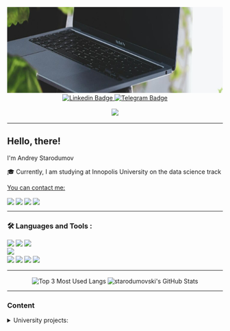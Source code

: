 <div id="header" align="center">
  <img src="https://github.com/starodumovski/starodumovski/blob/main/laptop_and_plants.jpg" height=200 width=900/>
</div>

<div id="badges" align="center">
  <a href="https://www.linkedin.com/in/andrey-starodumov-001026253/">
    <img src="https://img.shields.io/badge/LinkedIn-blue?style=for-the-badge&logo=linkedin&logoColor=white" alt="Linkedin Badge"/>
  </a>
  <a href="https://t.me/starodumovski">
    <img src="https://img.shields.io/badge/Telegram-darkblue?style=for-the-badge&logo=telegram&logoColor=white" alt="Telegram Badge"/>
  </a>
  </div>
<div id="badges" align="center">
  <img src="https://komarev.com/ghpvc/?username=starodumovski&style=flat-square&color=blue" alt=""/>
</div>
<div align="center">
  <img src="https://media.giphy.com/media/47RZOvpTG9bELpoe9O/giphy.gif" width="100px">
</div>

---

## <b>Hello, there!</b>
I'm Andrey Starodumov 

:mortar_board: Currently, I am studying at Innopolis University on the data science track

<u> 
You can contact me: 
</u>

[<img align='center' width="25" src="https://cdn.jsdelivr.net/npm/simple-icons@v8/icons/telegram.svg" />](https://t.me/starodumovski)
[<img align='center' width="25" src="https://cdn.jsdelivr.net/npm/simple-icons@v8/icons/instagram.svg" />](https://t.me/starodumovski)
[<img align='center' width="25" src="https://cdn.jsdelivr.net/npm/simple-icons@v8/icons/gmail.svg" />](mailto:a.starodumovski@yandex.ru)
[<img align='center' width="25" src="https://cdn.jsdelivr.net/npm/simple-icons@v8/icons/linkedin.svg" />](https://www.linkedin.com/in/andrey-starodumov-001026253/)

---

### :hammer_and_wrench: Languages and Tools :

<div>
  <img src="https://img.shields.io/static/v1?label=Code&message=Python&color=brightgreen&logo=Python&logoColor=EE82EE">
  <img src="https://img.shields.io/static/v1?label=Code&message=Java&color=brightgreen&logo=OpenJDK&logoColor=EE82EE">
  <img src="https://img.shields.io/static/v1?label=Code&message=C/C%2b%2b&color=brightgreen&logo=C%2b%2b&logoColor=EE82EE">
</div>
<div>
    <img src="https://img.shields.io/static/v1?label=Editor&message=VSCode&color=brightgreen&logo=Visual Studio Code&logoColor=EE82EE">
</div>
<div>
  <img src="https://img.shields.io/static/v1?label=Tools&message=Jupyter&color=brightgreen&logo=Jupyter&logoColor=EE82EE">
  <img src="https://img.shields.io/static/v1?label=Tools&message=PostgreSQL&color=brightgreen&logo=PostgreSQL&logoColor=EE82EE">
  <img src="https://img.shields.io/static/v1?label=Tools&message=NumPy&color=brightgreen&logo=numpy&logoColor=EE82EE">
  <img src="https://img.shields.io/static/v1?label=Tools&message=pandas&color=brightgreen&logo=pandas&logoColor=EE82EE">
</div>

---

<div id="stats" align="center">
  <img align="center" src="https://github-readme-stats.vercel.app/api/top-langs/?username=starodumovski&hide=Jupyter&title_color=ffffff&text_color=c9cacc&icon_color=2bbc8a&bg_color=1d1f21&langs_count=3&custom_title=3%20Most%20Used%20Lang" alt="Top 3 Most Used Langs" />
    
  <img align="center" src="https://github-readme-stats.vercel.app/api?username=starodumovski&show_icons=true&line_height=27&count_private=true&title_color=ffffff&text_color=c9cacc&icon_color=66ff00&bg_color=1d1f21&ring_color=66ff00" alt="starodumovski's GitHub Stats" />
</div>


---
### Content
<details> <summary> University projects: </summary>

- [Practical Program Analysis](https://github.com/starodumovski/PPA_course)
- Distributed Networks and Systems
  - [Raft protocol](https://github.com/starodumovski/raft)
  - [Chord](https://github.com/starodumovski/Chord)
  </details>
